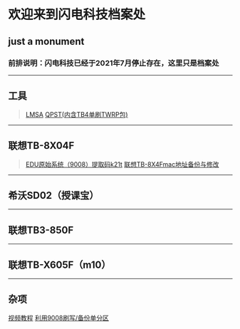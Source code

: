 # 欢迎来到闪电科技档案处
## just a monument
### 前排说明：闪电科技已经于2021年7月停止存在，这里只是档案处
*******
## 工具
>   <a href="http://bj.download.cycore.cn/edc/2021/06/17/22/265bccaa03-23b4-47c6-8ff6-6269b0b066c3.zip?filename=Rescue_and_Smart_Assistant_v5.6.0.15_signed_setup.zip" target="_blank">LMSA</a>
>   <a href="http://bj.download.cycore.cn/edc/2021/06/19/22/01cbec29d9-94c3-4a2f-ad26-211df140da43.zip?filename=QPST%E5%8F%8Atwrp9008%E5%8C%85.zip" target="_blank">QPST(内含TB4单刷TWRP包)</a>
*******
## 联想TB-8X04F
>   <a href="https://pan.baidu.com/s/1XcPE2jDyrev7o_YrNykknw" target="_blank">EDU原始系统（9008）提取码k21t</a>
>   <a href="https://www.bilibili.com/read/cv11884083" target="_blank">联想TB-8X4Fmac地址备份与修改</a>
*******
## 希沃SD02（授课宝）
*******
## 联想TB3-850F
*******
## 联想TB-X605F（m10）
*******
## 杂项
<a href="https://space.bilibili.com/244110415/channel/seriesdetail?sid=1908093" target="_blank">视频教程</a>
<a href="https://www.bilibili.com/read/cv11823901" target="_blank">利用9008刷写/备份单分区</a>
